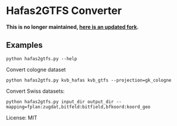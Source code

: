 # Hafas2GTFS Converter

**This is no longer maintained, [here is an updated fork](https://github.com/geops/hafas2gtfs).**

## Examples

    python hafas2gtfs.py --help

Convert cologne dataset

    python hafas2gtfs.py kvb_hafas kvb_gtfs --projection=gk_cologne

Convert Swiss datasets:

    python hafas2gtfs.py input_dir output_dir --mapping=fplan:zugdat,bitfeld:bitfield,bfkoord:koord_geo

License: MIT
